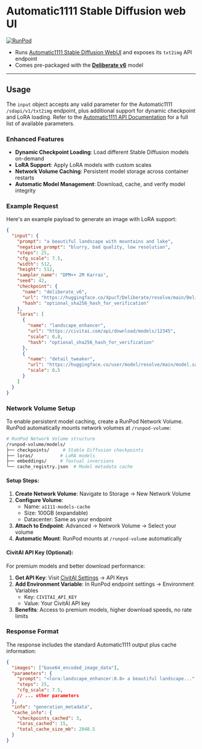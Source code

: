 <h1>Automatic1111 Stable Diffusion web UI</h1>

[![RunPod](https://api.runpod.io/badge/runpod-workers/worker-a1111)](https://www.runpod.io/console/hub/runpod-workers/worker-a1111)

- Runs [Automatic1111 Stable Diffusion WebUI](https://github.com/AUTOMATIC1111/stable-diffusion-webui) and exposes its `txt2img` API endpoint
- Comes pre-packaged with the [**Deliberate v6**](https://huggingface.co/XpucT/Deliberate) model

---

## Usage

The `input` object accepts any valid parameter for the Automatic1111 `/sdapi/v1/txt2img` endpoint, plus additional support for dynamic checkpoint and LoRA loading. Refer to the [Automatic1111 API Documentation](https://github.com/AUTOMATIC1111/stable-diffusion-webui/wiki/API) for a full list of available parameters.

### Enhanced Features

- **Dynamic Checkpoint Loading**: Load different Stable Diffusion models on-demand
- **LoRA Support**: Apply LoRA models with custom scales
- **Network Volume Caching**: Persistent model storage across container restarts
- **Automatic Model Management**: Download, cache, and verify model integrity

### Example Request

Here's an example payload to generate an image with LoRA support:

```json
{
  "input": {
    "prompt": "a beautiful landscape with mountains and lake",
    "negative_prompt": "blurry, bad quality, low resolution",
    "steps": 25,
    "cfg_scale": 7.5,
    "width": 512,
    "height": 512,
    "sampler_name": "DPM++ 2M Karras",
    "seed": 42,
    "checkpoint": {
      "name": "deliberate_v6",
      "url": "https://huggingface.co/XpucT/Deliberate/resolve/main/Deliberate_v6.safetensors",
      "hash": "optional_sha256_hash_for_verification"
    },
    "loras": [
      {
        "name": "landscape_enhancer",
        "url": "https://civitai.com/api/download/models/12345",
        "scale": 0.8,
        "hash": "optional_sha256_hash_for_verification"
      },
      {
        "name": "detail_tweaker",
        "url": "https://huggingface.co/user/model/resolve/main/model.safetensors",
        "scale": 0.5
      }
    ]
  }
}
```

### Network Volume Setup

To enable persistent model caching, create a RunPod Network Volume. RunPod automatically mounts network volumes at `/runpod-volume`:

```bash
# RunPod Network Volume structure
/runpod-volume/models/
├── checkpoints/     # Stable Diffusion checkpoints
├── loras/          # LoRA models
├── embeddings/     # Textual inversions
└── cache_registry.json  # Model metadata cache
```

#### Setup Steps:
1. **Create Network Volume**: Navigate to Storage → New Network Volume
2. **Configure Volume**: 
   - Name: `a1111-models-cache`
   - Size: 100GB (expandable)
   - Datacenter: Same as your endpoint
3. **Attach to Endpoint**: Advanced → Network Volume → Select your volume
4. **Automatic Mount**: RunPod mounts at `/runpod-volume` automatically

#### CivitAI API Key (Optional):
For premium models and better download performance:
1. **Get API Key**: Visit [CivitAI Settings](https://civitai.com/user/account) → API Keys
2. **Add Environment Variable**: In RunPod endpoint settings → Environment Variables
   - Key: `CIVITAI_API_KEY`
   - Value: Your CivitAI API key
3. **Benefits**: Access to premium models, higher download speeds, no rate limits

### Response Format

The response includes the standard Automatic1111 output plus cache information:

```json
{
  "images": ["base64_encoded_image_data"],
  "parameters": {
    "prompt": "<lora:landscape_enhancer:0.8> a beautiful landscape...",
    "steps": 25,
    "cfg_scale": 7.5,
    // ... other parameters
  },
  "info": "generation_metadata",
  "cache_info": {
    "checkpoints_cached": 3,
    "loras_cached": 15,
    "total_cache_size_mb": 2048.5
  }
}
```
